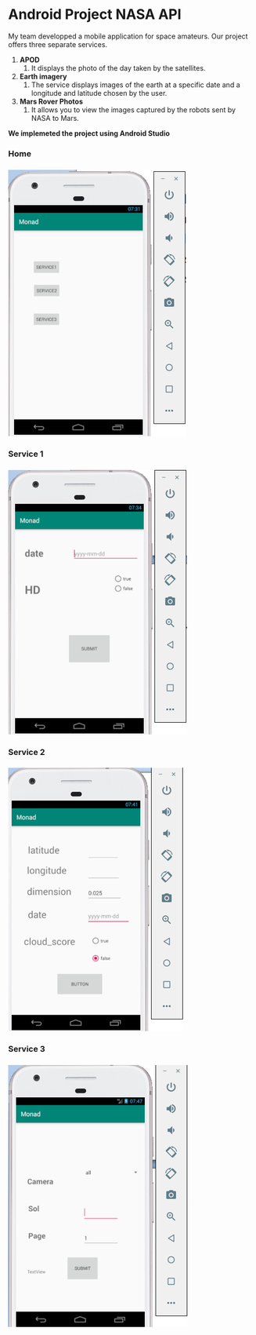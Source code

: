 # Android Project NASA API

My team developped a mobile application for space amateurs.
Our project offers three separate services.


1. **APOD**
   1. It displays the photo of the day taken by the satellites.
2. **Earth imagery**
   1. The service displays images of the earth at a specific date and a longitude and latitude chosen by the user.
3. **Mars Rover Photos**
   1. It allows you to view the images captured by the robots sent by NASA to Mars.
   
   
**We implemeted the project using Android Studio**

### Home <h3> 

![HOME](https://raw.githubusercontent.com/AdamAbidi/Android-Project-NASA-API/master/Images/2.png)


### Service 1 <h3> 

![Service 1](https://raw.githubusercontent.com/AdamAbidi/Android-Project-NASA-API/master/Images/3.png)


### Service 2 <h3> 


![Service 2](https://raw.githubusercontent.com/AdamAbidi/Android-Project-NASA-API/master/Images/4.png)


### Service 3 <h3> 


![Service 3](https://raw.githubusercontent.com/AdamAbidi/Android-Project-NASA-API/master/Images/5.png)

